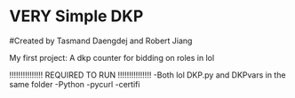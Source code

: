 # VERY Simple DKP
#Created by Tasmand Daengdej and Robert Jiang

My first project:
A dkp counter for bidding on roles in lol

!!!!!!!!!!!!!!!
REQUIRED TO RUN
!!!!!!!!!!!!!!!
-Both lol DKP.py and DKPvars in the same folder
-Python
-pycurl
-certifi
